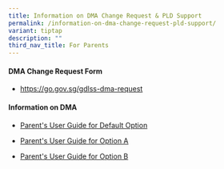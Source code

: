 ```yaml
---
title: Information on DMA Change Request & PLD Support
permalink: /information-on-dma-change-request-pld-support/
variant: tiptap
description: ""
third_nav_title: For Parents
---
```

<h4>DMA Change Request Form</h4>
<ul data-tight="true" class="tight">
<li>
<p><a href="https://go.gov.sg/gdlss-dma-request" rel="noopener noreferrer nofollow" target="_blank">https://go.gov.sg/gdlss-dma-request</a>
</p>
</li>
</ul>
<p></p>
<h4>Information on DMA</h4>
<ul data-tight="true" class="tight">
<li>
<p><a href="https://drive.google.com/file/d/1_HihNha_1nC1SutxaBWHXQDi3U5JT0NQ/view?usp=drive_link" rel="noopener nofollow" target="_blank">Parent's User Guide for Default Option</a>
</p>
</li>
<li>
<p><a href="https://drive.google.com/file/d/1WZDUfcEzs0VTJ_geS_4kJ54Uj4gba_1v/view?usp=drive_link" rel="noopener nofollow" target="_blank">Parent's User Guide for Option A</a>
</p>
</li>
<li>
<p><a href="https://drive.google.com/file/d/1uH4uU2KjugUItPl8DfG5_tNuTyBN0aB9/view?usp=drive_link" rel="noopener nofollow" target="_blank">Parent's User Guide for Option B</a>
</p>
</li>
</ul>
<p></p>